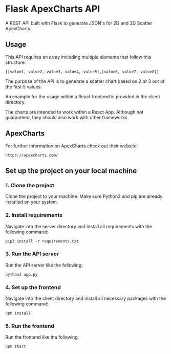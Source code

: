 # Flask ApexCharts API
A REST API built with Flask to generate JSON's for 2D and 3D Scatter ApexCharts. 

## Usage
This API requires an array including multiple elements that follow this structure:
```
[[value1, value2, value3, value4, value5],[value6, value7, value8]]
```
The purpose of the API is to generate a scatter chart based on 2 or 3 out of the first 5 values.

An example for the usage within a React frontend is provided in the client directory. 

The charts are intended to work within a React App. Although not guaranteed, they should also work with other frameworks.

## ApexCharts
For further information on ApexCharts check out their website:
```
https://apexcharts.com/
```

## Set up the project on your local machine
### 1. Clone the project
Clone the project to your machine. Make sure Python3 and pip are already installed on your system.
### 2. Install requirements
Navigate into the server directory and install all requirements with the following command:
```
pip3 install -r requirements.txt
```
### 3. Run the API server
Run the API server like the following:
```
python3 app.py
```
### 4. Set up the frontend
Navigate into the client directory and install all necessary packages with the following command:
```
npm install
```
### 5. Run the frontend
Run the frontend like the following:
```
npm start
```
